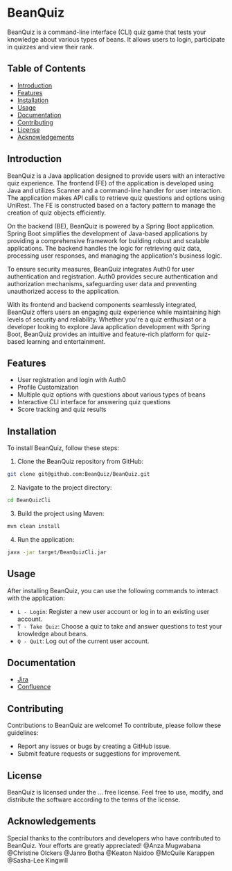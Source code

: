 # BeanQuiz

BeanQuiz is a command-line interface (CLI) quiz game that tests your knowledge about various types of beans. It allows users to login, participate in quizzes and view their rank.

## Table of Contents

- [Introduction](#introduction)
- [Features](#features)
- [Installation](#installation)
- [Usage](#usage)
- [Documentation](#documentation)
- [Contributing](#contributing)
- [License](#license)
- [Acknowledgements](#acknowledgements)

## Introduction

BeanQuiz is a Java application designed to provide users with an interactive quiz experience. The frontend (FE) of the application is developed using Java and utilizes Scanner and a command-line handler for user interaction. The application makes API calls to retrieve quiz questions and options using UniRest. The FE is constructed based on a factory pattern to manage the creation of quiz objects efficiently.

On the backend (BE), BeanQuiz is powered by a Spring Boot application. Spring Boot simplifies the development of Java-based applications by providing a comprehensive framework for building robust and scalable applications. The backend handles the logic for retrieving quiz data, processing user responses, and managing the application's business logic.

To ensure security measures, BeanQuiz integrates Auth0 for user authentication and registration. Auth0 provides secure authentication and authorization mechanisms, safeguarding user data and preventing unauthorized access to the application.

With its frontend and backend components seamlessly integrated, BeanQuiz offers users an engaging quiz experience while maintaining high levels of security and reliability. Whether you're a quiz enthusiast or a developer looking to explore Java application development with Spring Boot, BeanQuiz provides an intuitive and feature-rich platform for quiz-based learning and entertainment.

## Features

- User registration and login with Auth0
- Profile Customization
- Multiple quiz options with questions about various types of beans
- Interactive CLI interface for answering quiz questions
- Score tracking and quiz results

## Installation

To install BeanQuiz, follow these steps:

1. Clone the BeanQuiz repository from GitHub:

```bash
git clone git@github.com:BeanQuiz/BeanQuiz.git
```

2. Navigate to the project directory:

```bash
cd BeanQuizCli
```

3. Build the project using Maven:

```bash
mvn clean install
```

4. Run the application:

```bash
java -jar target/BeanQuizCli.jar
```

## Usage

After installing BeanQuiz, you can use the following commands to interact with the application:

- `L - Login`: Register a new user account or log in to an existing user account.
- `T - Take Quiz`: Choose a quiz to take and answer questions to test your knowledge about beans.
- `Q - Quit`: Log out of the current user account.

## Documentation

- [Jira](https://bbdnet-candle-stock-system.atlassian.net/jira/software/projects/BQ/boards/2)
- [Confluence](https://bbdnet-candle-stock-system.atlassian.net/jira/software/projects/BQ/pages)

## Contributing

Contributions to BeanQuiz are welcome! To contribute, please follow these guidelines:

- Report any issues or bugs by creating a GitHub issue.
- Submit feature requests or suggestions for improvement.

## License

BeanQuiz is licensed under the ... free license. Feel free to use, modify, and distribute the software according to the terms of the license.

## Acknowledgements

Special thanks to the contributors and developers who have contributed to BeanQuiz. Your efforts are greatly appreciated!
@Anza Mugwabana
@Christine Olckers
@Janro Botha
@Keaton Naidoo
@McQuile Karappen
@Sasha-Lee Kingwill
